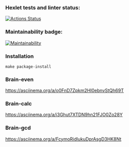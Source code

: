 ### Hexlet tests and linter status:
[![Actions Status](https://github.com/ilyushkinav/python-project-49/actions/workflows/hexlet-check.yml/badge.svg)](https://github.com/ilyushkinav/python-project-49/actions)

### Maintainability badge:
[![Maintainability](https://api.codeclimate.com/v1/badges/5b5d55f3182f72101dd4/maintainability)](https://codeclimate.com/github/ilyushkinav/python-project-49/maintainability)


### Installation

    make package-install

### Brain-even
   https://asciinema.org/a/o0FnD7Zpkm2HI0ebnvStQh69T

### Brain-calc
   https://asciinema.org/a/i3Ghut7XTDN9hn21FJO0Zo28Y

### Brain-gcd
   https://asciinema.org/a/FcymoRidlukuDprAsgD3HK8Nt
